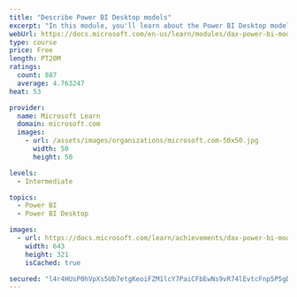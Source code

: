 ```yaml
---
title: "Describe Power BI Desktop models"
excerpt: "In this module, you'll learn about the Power BI Desktop model structure, star schema design basics, analytics queries, and report visual configuration. This module provides a strong foundation on which you can learn to optimize model designs and add model calculations."
webUrl: https://docs.microsoft.com/en-us/learn/modules/dax-power-bi-models/
type: course
price: Free
length: PT20M
ratings:
  count: 887
  average: 4.763247
heat: 53

provider:
  name: Microsoft Learn
  domain: microsoft.com
  images:
    - url: /assets/images/organizations/microsoft.com-50x50.jpg
      width: 50
      height: 50

levels:
  - Intermediate

topics:
  - Power BI
  - Power BI Desktop

images:
  - url: https://docs.microsoft.com/learn/achievements/dax-power-bi-models-social.png
    width: 643
    height: 321
    isCached: true

secured: "l4r4HUsP0hVpXs5Ub7etgKeoiFZM1lcY7PaiCFbEwNs9vR74lEvtcFnp5P5gDeLZTSod650NxgU8hKku/EfmIBDCEV33ob7rnJJ6DFHtsyHBrRB6+oB8ABd1BT1DfkqKqSnSVpD9xQfAggY+RROYbenJpaJu7SnU4JBWenv/q53YvApdShYpbyQIz/XlwtDXXtgjambDm8xOP32aTCBFxVAqU//o3+03X2UOebpPHaRTUs9+aQtGlOE54J7nm4myhws9TiU9mS1Jo4cLrmb3gAj6xTSEiF5eh4sXclKr5vCeGcXfGc0jVL8g562sHSAXt/ePJYTNHyyMMOMDm3GGCyyKDJk/a1cNQu2O54IdEjJQ2LX15zk1f0o6zXn3V7OWCezxSAfoqxn/LOwOoMCkAvJ4O4H0kDxNhUQZ7jzvA1o=;J3xe3wqpbLoMuUTm2ZJ9ng=="
---
```


